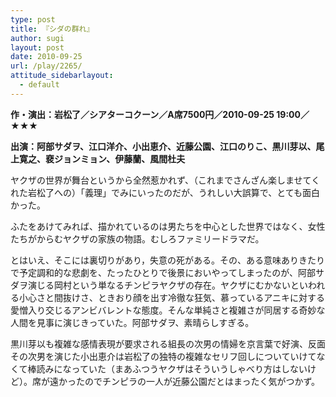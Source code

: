 ```yaml
---
type: post
title: 『シダの群れ』
author: sugi
layout: post
date: 2010-09-25
url: /play/2265/
attitude_sidebarlayout:
  - default
---
```

**作・演出：岩松了／シアターコクーン／A席7500円／2010-09-25 19:00／★★★**

**出演：阿部サダヲ、江口洋介、小出恵介、近藤公園、江口のりこ、黒川芽以、尾上寛之、裵ジョンミョン、伊藤蘭、風間杜夫**

ヤクザの世界が舞台というから全然惹かれず、（これまでさんざん楽しませてくれた岩松了への）「義理」でみにいったのだが、うれしい大誤算で、とても面白かった。

ふたをあけてみれば、描かれているのは男たちを中心とした世界ではなく、女性たちがからむヤクザの家族の物語。むしろファミリードラマだ。

とはいえ、そこには裏切りがあり，失意の死がある。その、ある意味ありきたりで予定調和的な悲劇を、たったひとりで後景においやってしまったのが、阿部サダヲ演じる岡村という単なるチンピラヤクザの存在。ヤクザにむかないといわれる小心さと間抜けさ、ときおり顔を出す冷徹な狂気、慕っているアニキに対する愛憎入り交じるアンビバレントな態度。そんな単純さと複雑さが同居する奇妙な人間を見事に演じきっていた。阿部サダヲ、素晴らしすぎる。

黒川芽以も複雑な感情表現が要求される組長の次男の情婦を京言葉で好演、反面その次男を演じた小出恵介は岩松了の独特の複雑なセリフ回しについていけてなくて棒読みになっていた（まあふつうヤクザはそういうしゃべり方はしないけど）。席が遠かったのでチンピラの一人が近藤公園だとはまったく気がつかず。

